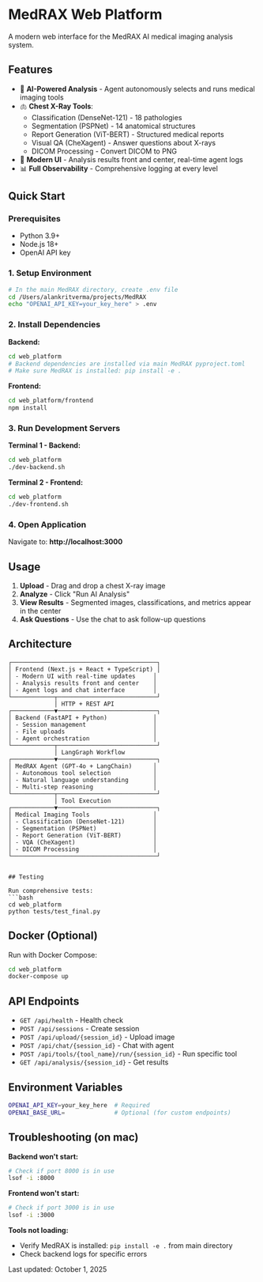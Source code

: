 # MedRAX Web Platform

A modern web interface for the MedRAX AI medical imaging analysis system.

## Features

- 🤖 **AI-Powered Analysis** - Agent autonomously selects and runs medical imaging tools
- 🫁 **Chest X-Ray Tools**:
  - Classification (DenseNet-121) - 18 pathologies
  - Segmentation (PSPNet) - 14 anatomical structures
  - Report Generation (ViT-BERT) - Structured medical reports
  - Visual QA (CheXagent) - Answer questions about X-rays
  - DICOM Processing - Convert DICOM to PNG
- 🎨 **Modern UI** - Analysis results front and center, real-time agent logs
- 📊 **Full Observability** - Comprehensive logging at every level

## Quick Start

### Prerequisites
- Python 3.9+
- Node.js 18+
- OpenAI API key

### 1. Setup Environment
```bash
# In the main MedRAX directory, create .env file
cd /Users/alankritverma/projects/MedRAX
echo "OPENAI_API_KEY=your_key_here" > .env
```

### 2. Install Dependencies

**Backend:**
```bash
cd web_platform
# Backend dependencies are installed via main MedRAX pyproject.toml
# Make sure MedRAX is installed: pip install -e .
```

**Frontend:**
```bash
cd web_platform/frontend
npm install
```

### 3. Run Development Servers

**Terminal 1 - Backend:**
```bash
cd web_platform
./dev-backend.sh
```

**Terminal 2 - Frontend:**
```bash
cd web_platform
./dev-frontend.sh
```

### 4. Open Application
Navigate to: **http://localhost:3000**

## Usage

1. **Upload** - Drag and drop a chest X-ray image
2. **Analyze** - Click "Run AI Analysis"
3. **View Results** - Segmented images, classifications, and metrics appear in the center
4. **Ask Questions** - Use the chat to ask follow-up questions

## Architecture

```
┌─────────────────────────────────────────┐
│ Frontend (Next.js + React + TypeScript) │
│ - Modern UI with real-time updates     │
│ - Analysis results front and center    │
│ - Agent logs and chat interface        │
└────────────┬────────────────────────────┘
             │ HTTP + REST API
┌────────────▼────────────────────────────┐
│ Backend (FastAPI + Python)             │
│ - Session management                   │
│ - File uploads                         │
│ - Agent orchestration                  │
└────────────┬────────────────────────────┘
             │ LangGraph Workflow
┌────────────▼────────────────────────────┐
│ MedRAX Agent (GPT-4o + LangChain)      │
│ - Autonomous tool selection            │
│ - Natural language understanding       │
│ - Multi-step reasoning                 │
└────────────┬────────────────────────────┘
             │ Tool Execution
┌────────────▼────────────────────────────┐
│ Medical Imaging Tools                  │
│ - Classification (DenseNet-121)        │
│ - Segmentation (PSPNet)                │
│ - Report Generation (ViT-BERT)         │
│ - VQA (CheXagent)                      │
│ - DICOM Processing                     │
└─────────────────────────────────────────┘


## Testing

Run comprehensive tests:
```bash
cd web_platform
python tests/test_final.py
```

## Docker (Optional)

Run with Docker Compose:
```bash
cd web_platform
docker-compose up
```


## API Endpoints

- `GET /api/health` - Health check
- `POST /api/sessions` - Create session
- `POST /api/upload/{session_id}` - Upload image
- `POST /api/chat/{session_id}` - Chat with agent
- `POST /api/tools/{tool_name}/run/{session_id}` - Run specific tool
- `GET /api/analysis/{session_id}` - Get results

## Environment Variables

```bash
OPENAI_API_KEY=your_key_here  # Required
OPENAI_BASE_URL=              # Optional (for custom endpoints)
```


## Troubleshooting (on mac)

**Backend won't start:**
```bash
# Check if port 8000 is in use
lsof -i :8000
```

**Frontend won't start:**
```bash
# Check if port 3000 is in use
lsof -i :3000
```

**Tools not loading:**
- Verify MedRAX is installed: `pip install -e .` from main directory
- Check backend logs for specific errors

Last updated: October 1, 2025
